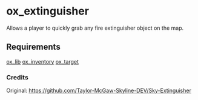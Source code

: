 # ox_extinguisher
Allows a player to quickly grab any fire extinguisher object on the map.

## Requirements
[ox_lib](https://github.com/overextended/ox_lib)
[ox_inventory](https://github.com/overextended/ox_inventory)
[ox_target](https://github.com/overextended/ox_target)

### Credits
Original: https://github.com/Taylor-McGaw-Skyline-DEV/Sky-Extinguisher